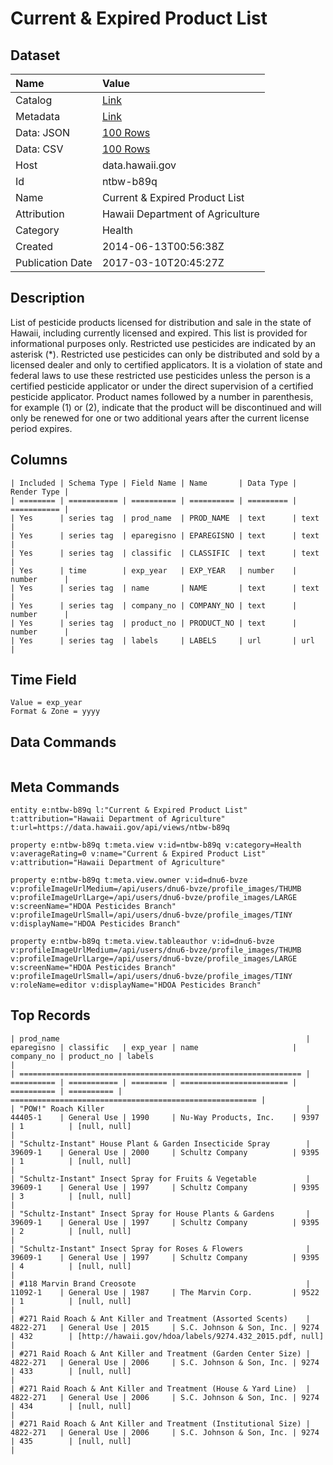 # Current & Expired Product List

## Dataset

| Name | Value |
| :--- | :---- |
| Catalog | [Link](https://catalog.data.gov/dataset/current-expired-product-list-8ab19) |
| Metadata | [Link](https://data.hawaii.gov/api/views/ntbw-b89q) |
| Data: JSON | [100 Rows](https://data.hawaii.gov/api/views/ntbw-b89q/rows.json?max_rows=100) |
| Data: CSV | [100 Rows](https://data.hawaii.gov/api/views/ntbw-b89q/rows.csv?max_rows=100) |
| Host | data.hawaii.gov |
| Id | ntbw-b89q |
| Name | Current & Expired Product List |
| Attribution | Hawaii Department of Agriculture |
| Category | Health |
| Created | 2014-06-13T00:56:38Z |
| Publication Date | 2017-03-10T20:45:27Z |

## Description

List of pesticide products licensed for distribution and sale in the state of Hawaii, including currently licensed and expired.  This list is provided for informational purposes only.  Restricted use pesticides are indicated by an asterisk (*).  Restricted use pesticides can only be distributed and sold by a licensed dealer and only to certified applicators.  It is a violation of state and federal laws to use these restricted use pesticides unless the person is a certified pesticide applicator or under the direct supervision of a certified pesticide applicator.  Product names followed by a number in parenthesis, for example (1) or (2), indicate that the product will be discontinued and will only be renewed for one or two additional years after the current license period expires.

## Columns

```ls
| Included | Schema Type | Field Name | Name       | Data Type | Render Type |
| ======== | =========== | ========== | ========== | ========= | =========== |
| Yes      | series tag  | prod_name  | PROD_NAME  | text      | text        |
| Yes      | series tag  | eparegisno | EPAREGISNO | text      | text        |
| Yes      | series tag  | classific  | CLASSIFIC  | text      | text        |
| Yes      | time        | exp_year   | EXP_YEAR   | number    | number      |
| Yes      | series tag  | name       | NAME       | text      | text        |
| Yes      | series tag  | company_no | COMPANY_NO | text      | number      |
| Yes      | series tag  | product_no | PRODUCT_NO | text      | number      |
| Yes      | series tag  | labels     | LABELS     | url       | url         |
```

## Time Field

```ls
Value = exp_year
Format & Zone = yyyy
```

## Data Commands

```ls
```

## Meta Commands

```ls
entity e:ntbw-b89q l:"Current & Expired Product List" t:attribution="Hawaii Department of Agriculture" t:url=https://data.hawaii.gov/api/views/ntbw-b89q

property e:ntbw-b89q t:meta.view v:id=ntbw-b89q v:category=Health v:averageRating=0 v:name="Current & Expired Product List" v:attribution="Hawaii Department of Agriculture"

property e:ntbw-b89q t:meta.view.owner v:id=dnu6-bvze v:profileImageUrlMedium=/api/users/dnu6-bvze/profile_images/THUMB v:profileImageUrlLarge=/api/users/dnu6-bvze/profile_images/LARGE v:screenName="HDOA Pesticides Branch" v:profileImageUrlSmall=/api/users/dnu6-bvze/profile_images/TINY v:displayName="HDOA Pesticides Branch"

property e:ntbw-b89q t:meta.view.tableauthor v:id=dnu6-bvze v:profileImageUrlMedium=/api/users/dnu6-bvze/profile_images/THUMB v:profileImageUrlLarge=/api/users/dnu6-bvze/profile_images/LARGE v:screenName="HDOA Pesticides Branch" v:profileImageUrlSmall=/api/users/dnu6-bvze/profile_images/TINY v:roleName=editor v:displayName="HDOA Pesticides Branch"
```

## Top Records

```ls
| prod_name                                                       | eparegisno | classific   | exp_year | name                     | company_no | product_no | labels                                                  | 
| =============================================================== | ========== | =========== | ======== | ======================== | ========== | ========== | ======================================================= | 
| "POW!" Roach Killer                                             | 44405-1    | General Use | 1990     | Nu-Way Products, Inc.    | 9397       | 1          | [null, null]                                            | 
| "Schultz-Instant" House Plant & Garden Insecticide Spray        | 39609-1    | General Use | 2000     | Schultz Company          | 9395       | 1          | [null, null]                                            | 
| "Schultz-Instant" Insect Spray for Fruits & Vegetable           | 39609-1    | General Use | 1997     | Schultz Company          | 9395       | 3          | [null, null]                                            | 
| "Schultz-Instant" Insect Spray for House Plants & Gardens       | 39609-1    | General Use | 1997     | Schultz Company          | 9395       | 2          | [null, null]                                            | 
| "Schultz-Instant" Insect Spray for Roses & Flowers              | 39609-1    | General Use | 1997     | Schultz Company          | 9395       | 4          | [null, null]                                            | 
| #118 Marvin Brand Creosote                                      | 11092-1    | General Use | 1987     | The Marvin Corp.         | 9522       | 1          | [null, null]                                            | 
| #271 Raid Roach & Ant Killer and Treatment (Assorted Scents)    | 4822-271   | General Use | 2015     | S.C. Johnson & Son, Inc. | 9274       | 432        | [http://hawaii.gov/hdoa/labels/9274.432_2015.pdf, null] | 
| #271 Raid Roach & Ant Killer and Treatment (Garden Center Size) | 4822-271   | General Use | 2006     | S.C. Johnson & Son, Inc. | 9274       | 433        | [null, null]                                            | 
| #271 Raid Roach & Ant Killer and Treatment (House & Yard Line)  | 4822-271   | General Use | 2006     | S.C. Johnson & Son, Inc. | 9274       | 434        | [null, null]                                            | 
| #271 Raid Roach & Ant Killer and Treatment (Institutional Size) | 4822-271   | General Use | 2006     | S.C. Johnson & Son, Inc. | 9274       | 435        | [null, null]                                            | 
```